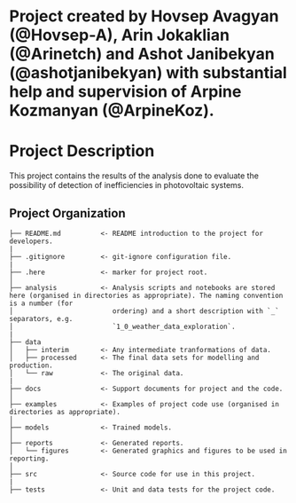 # Project created by Hovsep Avagyan (@Hovsep-A), Arin Jokaklian (@Arinetch) and Ashot Janibekyan (@ashotjanibekyan) with substantial help and supervision of Arpine Kozmanyan (@ArpineKoz).

# Project Description

This project contains the results of the analysis done to evaluate the possibility of detection of inefficiencies in photovoltaic systems.


## Project Organization

```
├── README.md          <- README introduction to the project for developers.
|
├── .gitignore         <- git-ignore configuration file.
|
├── .here              <- marker for project root.
│
├── analysis           <- Analysis scripts and notebooks are stored here (organised in directories as appropriate). The naming convention is a number (for
│                         ordering) and a short description with `_` separators, e.g.
│                         `1_0_weather_data_exploration`. 
|
├── data
│   ├── interim        <- Any intermediate tranformations of data.
│   ├── processed      <- The final data sets for modelling and production.
│   └── raw            <- The original data.
|
├── docs               <- Support documents for project and the code.
│
├── examples           <- Examples of project code use (organised in directories as appropriate).
│
├── models             <- Trained models.
│
├── reports            <- Generated reports.
│   └── figures        <- Generated graphics and figures to be used in reporting.
│
├── src                <- Source code for use in this project.
|
├── tests              <- Unit and data tests for the project code.
```
